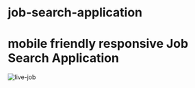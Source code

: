 # job-search-application
# mobile friendly responsive Job Search Application

![live-job](https://user-images.githubusercontent.com/78550096/128248287-ede54379-b759-445f-960e-e9b57389886d.jpg)
